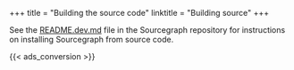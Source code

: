 +++
title = "Building the source code"
linktitle = "Building source"
+++

See the [README.dev.md](https://src.sourcegraph.com/sourcegraph@master/.tree/README.dev.md)
file in the Sourcegraph repository for instructions on installing Sourcegraph from source code.

{{< ads_conversion >}}
